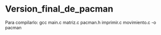 # Version_final_de_pacman
Para compilarlo:  gcc main.c matriz.c pacman.h imprimir.c movimiento.c  -o pacman
